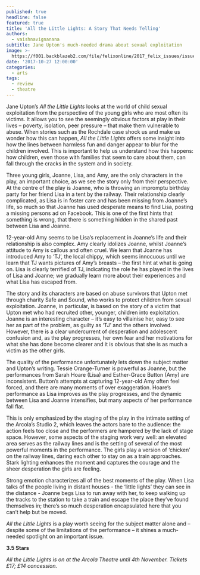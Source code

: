 ```yaml
---
published: true
headline: false
featured: true
title: 'All the Little Lights: A Story That Needs Telling'
authors:
  - vaishnavignanana
subtitle: Jane Upton's much-needed drama about sexual exploitation
image: >-
  https://f001.backblazeb2.com/file/felixonline/2017_felix_issues/issue_1673/1673_arts_little_lights.jpg
date: '2017-10-27 12:00:00'
categories:
  - arts
tags:
  - review
  - theatre
---
```

Jane Upton’s _All the Little Lights_ looks at the world of child sexual exploitation from the perspective of the young girls who are most often its victims. It allows you to see the seemingly obvious factors at play in their lives – poverty, isolation, peer pressure – that make them vulnerable to abuse. When stories such as the Rochdale case shock us and make us wonder how this can happen, _All the Little Lights_ offers some insight into how the lines between harmless fun and danger appear to blur for the children involved. This is important to help us understand how this happens: how children, even those with families that seem to care about them, can fall through the cracks in the system and in society.

Three young girls, Joanne, Lisa, and Amy, are the only characters in the play, an important choice, as we see the story only from their perspective.  At the centre of the play is Joanne, who is throwing an impromptu birthday party for her friend Lisa in a tent by the railway. Their relationship clearly complicated, as Lisa is in foster care and has been missing from Joanne’s life, so much so that Joanne has used desperate means to find Lisa, posting a missing persons ad on Facebook. This is one of the first hints that something is wrong, that there is something hidden in the shared past between Lisa and Joanne.

12-year-old Amy seems to be Lisa’s replacement in Joanne’s life and their relationship is also complex. Amy clearly idolizes Joanne, whilst Joanne’s attitude to Amy is callous and often cruel. We learn that Joanne has introduced Amy to ‘TJ’, the local chippy, which seems innocuous until we learn that TJ wants pictures of Amy’s breasts – the first hint at what is going on. Lisa is clearly terrified of TJ, indicating the role he has played in the lives of Lisa and Joanne; we gradually learn more about their experiences and what Lisa has escaped from.

The story and its characters are based on abuse survivors that Upton met through charity Safe and Sound, who works to protect children from sexual exploitation. Joanne, in particular, is based on the story of a victim that Upton met who had recruited other, younger, children into exploitation. Joanne is an interesting character – it’s easy to villainise her, easy to see her as part of the problem, as guilty as ‘TJ’ and the others involved. However, there is a clear undercurrent of desperation and adolescent confusion and, as the play progresses, her own fear and her motivations for what she has done become clearer and it is obvious that she is as much a victim as the other girls.

The quality of the performance unfortunately lets down the subject matter and Upton’s writing. Tessie Orange-Turner is powerful as Joanne, but the performances from Sarah Hoare (Lisa) and Esther-Grace Button (Amy) are inconsistent. Button’s attempts at capturing 12-year-old Amy often feel forced, and there are many moments of over exaggeration. Hoare’s performance as Lisa improves as the play progresses, and the dynamic between Lisa and Joanne intensifies, but many aspects of her performance fall flat. 

This is only emphasized by the staging of the play in the intimate setting of the Arcola’s Studio 2, which leaves the actors bare to the audience: the action feels too close and the performers are hampered by the lack of stage space. However, some aspects of the staging work very well: an elevated area serves as the railway lines and is the setting of several of the most powerful moments in the performance. The girls play a version of ‘chicken’ on the railway lines, daring each other to stay on as a train approaches. Stark lighting enhances the moment and captures the courage and the sheer desperation the girls are feeling.

Strong emotion characterizes all of the best moments of the play. When Lisa talks of the people living in distant houses - the ‘little lights’ they can see in the distance - Joanne begs Lisa to run away with her, to keep walking up the tracks to the station to take a train and escape the place they’ve found themselves in; there’s so much desperation encapsulated here that you can’t help but be moved.

_All the Little Lights_ is a play worth seeing for the subject matter alone and – despite some of the limitations of the performance – it shines a much-needed spotlight on an important issue.

**3.5 Stars**

_All the Little Lights is on at the Arcola Theatre until 4th November. Tickets £17; £14 concession._
